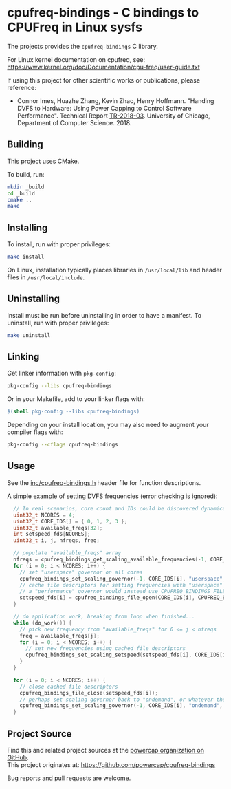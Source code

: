 # cpufreq-bindings - C bindings to CPUFreq in Linux sysfs

The projects provides the `cpufreq-bindings` C library.

For Linux kernel documentation on cpufreq, see: https://www.kernel.org/doc/Documentation/cpu-freq/user-guide.txt

If using this project for other scientific works or publications, please reference:

* Connor Imes, Huazhe Zhang, Kevin Zhao, Henry Hoffmann. "Handing DVFS to Hardware: Using Power Capping to Control Software Performance". Technical Report [TR-2018-03](https://cs.uchicago.edu/research/publications/techreports/TR-2018-03). University of Chicago, Department of Computer Science. 2018.

## Building

This project uses CMake.

To build, run:

``` sh
mkdir _build
cd _build
cmake ..
make
```

## Installing

To install, run with proper privileges:

``` sh
make install
```

On Linux, installation typically places libraries in `/usr/local/lib` and header files in `/usr/local/include`.

## Uninstalling

Install must be run before uninstalling in order to have a manifest.
To uninstall, run with proper privileges:

``` sh
make uninstall
```

## Linking

Get linker information with `pkg-config`:

``` sh
pkg-config --libs cpufreq-bindings
```

Or in your Makefile, add to your linker flags with:

``` Makefile
$(shell pkg-config --libs cpufreq-bindings)
```

Depending on your install location, you may also need to augment your compiler flags with:

``` sh
pkg-config --cflags cpufreq-bindings
```

## Usage

See the [inc/cpufreq-bindings.h](inc/cpufreq-bindings.h) header file for function descriptions.

A simple example of setting DVFS frequencies (error checking is ignored):

```C
  // In real scenarios, core count and IDs could be discovered dynamically using other means
  uint32_t NCORES = 4;
  uint32_t CORE_IDS[] = { 0, 1, 2, 3 };
  uint32_t available_freqs[32];
  int setspeed_fds[NCORES];
  uint32_t i, j, nfreqs, freq;

  // populate "available_freqs" array
  nfreqs = cpufreq_bindings_get_scaling_available_frequencies(-1, CORE_IDS[0], available_freqs, 32);
  for (i = 0; i < NCORES; i++) {
    // set "userspace" governor on all cores
    cpufreq_bindings_set_scaling_governor(-1, CORE_IDS[i], "userspace", sizeof("userspace"));
    // cache file descriptors for setting frequencies with "userspace" governor
    // a "performance" governor would instead use CPUFREQ_BINDINGS_FILE_SCALING_MAX_FREQ
    setspeed_fds[i] = cpufreq_bindings_file_open(CORE_IDS[i], CPUFREQ_BINDINGS_FILE_SCALING_SETSPEED, -1);
  }

  // do application work, breaking from loop when finished...
  while (do_work()) {
    // pick new frequency from "available_freqs" for 0 <= j < nfreqs
    freq = available_freqs[j];
    for (i = 0; i < NCORES; i++) {
      // set new frequencies using cached file descriptors
      cpufreq_bindings_set_scaling_setspeed(setspeed_fds[i], CORE_IDS[i], freq);
    }
  }

  for (i = 0; i < NCORES; i++) {
    // close cached file descriptors
    cpufreq_bindings_file_close(setspeed_fds[i]);
    // perhaps set scaling governor back to "ondemand", or whatever the system default is
    cpufreq_bindings_set_scaling_governor(-1, CORE_IDS[i], "ondemand", sizeof("ondemand"));
  }
```

## Project Source

Find this and related project sources at the [powercap organization on GitHub](https://github.com/powercap).  
This project originates at: https://github.com/powercap/cpufreq-bindings

Bug reports and pull requests are welcome.
